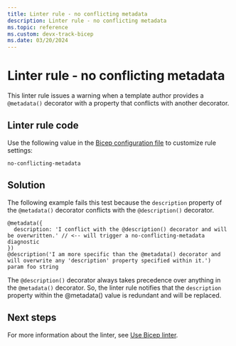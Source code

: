 ```yaml
---
title: Linter rule - no conflicting metadata
description: Linter rule - no conflicting metadata
ms.topic: reference
ms.custom: devx-track-bicep
ms.date: 03/20/2024
---
```


# Linter rule - no conflicting metadata

This linter rule issues a warning when a template author provides a `@metadata()` decorator with a property that conflicts with another decorator.

## Linter rule code

Use the following value in the [Bicep configuration file](bicep-config-linter.md) to customize rule settings:

`no-conflicting-metadata`

## Solution

The following example fails this test because the `description` property of the `@metadata()` decorator conflicts with the `@description()` decorator.

```bicep
@metadata({
  description: 'I conflict with the @description() decorator and will be overwritten.' // <-- will trigger a no-conflicting-metadata diagnostic
})
@description('I am more specific than the @metadata() decorator and will overwrite any 'description' property specified within it.')
param foo string
```

The `@description()` decorator always takes precedence over anything in the `@metadata()` decorator. So, the linter rule notifies that the `description` property within the @metadata() value is redundant and will be replaced.

## Next steps

For more information about the linter, see [Use Bicep linter](./linter.md).
